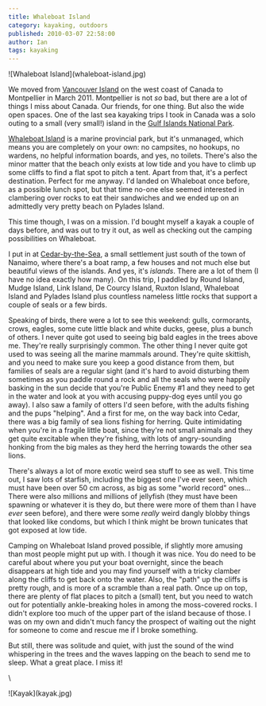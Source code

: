 ```yaml
---
title: Whaleboat Island
category: kayaking, outdoors
published: 2010-03-07 22:58:00
author: Ian
tags: kayaking
---
```


<div class="img-right">![Whaleboat Island](whaleboat-island.jpg)</div>

We moved from [Vancouver Island][vi] on the west coast of Canada to
Montpellier in March 2011.  Montpellier is not *so* bad, but there are
a lot of things I miss about Canada.  Our friends, for one thing.  But
also the wide open spaces.  One of the last sea kayaking trips I took
in Canada was a solo outing to a small (very small!) island in the
[Gulf Islands National Park][ginp].

[Whaleboat Island][whaleboat] is a marine provincial park, but it's
unmanaged, which means you are completely on your own: no campsites,
no hookups, no wardens, no helpful information boards, and yes, no
toilets.  There's also the minor matter that the beach only exists at
low tide and you have to climb up some cliffs to find a flat spot to
pitch a tent.  Apart from that, it's a perfect destination.  Perfect
for me anyway.  I'd landed on Whaleboat once before, as a possible
lunch spot, but that time no-one else seemed interested in clambering
over rocks to eat their sandwiches and we ended up on an admittedly
very pretty beach on Pylades Island.

This time though, I was on a mission.  I'd bought myself a kayak a
couple of days before, and was out to try it out, as well as checking
out the camping possibilities on Whaleboat.

[vi]: http://en.wikipedia.org/wiki/Vancouver_Island
[ginp]: http://en.wikipedia.org/wiki/Gulf_Islands
[whaleboat]: http://www.env.gov.bc.ca/bcparks/explore/parkpgs/whaleboat/

<!--MORE-->

I put in at [Cedar-by-the-Sea][cedar], a small settlement just south of the
town of Nanaimo, where there's a boat ramp, a few houses and not much
else but beautiful views of the islands.  And yes, it's *islands*.
There are a lot of them (I have no idea exactly how many).  On this
trip, I paddled by Round Island, Mudge Island, Link Island, De Courcy
Island, Ruxton Island, Whaleboat Island and Pylades Island plus
countless nameless little rocks that support a couple of seals or a
few birds.

[cedar]: http://maps.google.com/maps?q=49.116523,-123.805618

Speaking of birds, there were a lot to see this weekend: gulls,
cormorants, crows, eagles, some cute little black and white ducks,
geese, plus a bunch of others.  I never quite got used to seeing big
bald eagles in the trees above me.  They're really surprisingly
common.  The other thing I never quite got used to was seeing all the
marine mammals around.  They're quite skittish, and you need to make
sure you keep a good distance from them, but families of seals are a
regular sight (and it's hard to avoid disturbing them sometimes as you
paddle round a rock and all the seals who were happily basking in the
sun decide that you're Public Enemy #1 and they need to get in the
water and look at you with accusing puppy-dog eyes until you go
away).  I also saw a family of otters I'd seen before, with the adults
fishing and the pups "helping".  And a first for me, on the way back
into Cedar, there was a big family of sea lions fishing for herring.
Quite intimidating when you're in a fragile little boat, since they're
not small animals and they get quite excitable when they're fishing,
with lots of angry-sounding honking from the big males as they herd
the herring towards the other sea lions.

There's always a lot of more exotic weird sea stuff to see as well.
This time out, I saw lots of starfish, including the biggest one I've
ever seen, which must have been over 50 cm across, as big as some
"world record" ones...  There were also millions and millions of
jellyfish (they must have been spawning or whatever it is they do, but
there were more of them than I have *ever* seen before), and there
were some *really* weird dangly blobby things that looked like
condoms, but which I think might be brown tunicates that got exposed
at low tide.

Camping on Whaleboat Island proved possible, if slightly more amusing
than most people might put up with.  I though it was nice.  You do
need to be careful about where you put your boat overnight, since the
beach disappears at high tide and you may find yourself with a tricky
clamber along the cliffs to get back onto the water.  Also, the "path"
up the cliffs is pretty rough, and is more of a scramble than a real
path.  Once up on top, there are plenty of flat places to pitch a
(small) tent, but you need to watch out for potentially ankle-breaking
holes in among the moss-covered rocks.  I didn't explore too much of
the upper part of the island because of those.  I was on my own and
didn't much fancy the prospect of waiting out the night for someone to
come and rescue me if I broke something.

But still, there was solitude and quiet, with just the sound of the
wind whispering in the trees and the waves lapping on the beach to
send me to sleep.  What a great place.  I miss it!

\

<div class="img-full">![Kayak](kayak.jpg)</div>
